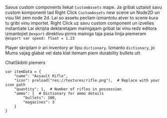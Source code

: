 Savus custom components liekat `CustomAssets` mape.
Ja gribat uztaisit savu custom komponenti tad Right Click `CustomAssets` new scene un Node2D un visu likt zem node 2d.
Lai so assetu pectam izmantotu atver to scene kura tu gribi vinu importet. Right Click uz savu custom component un izvelies instantiate
Lai skripta deklaretajam mainigajam gribat lai vinu redz editora izmantojiet `@export` direktivu pirms mainiga taja pasa linija piemeram `@export var speed: float = 1.23`

Player skriptam ir ari inventory ar tipu `dictionary`. Izmanto `dictionary`, jo Mums vajag glabat vel data klat itemam piem durability bullets utt.

ChatSkibiti piemers 
```
var itemData = {
    "name": "Assault Rifle",
    "icon": preload("res://textures/rifle.png"),  # Replace with your icon path
    "quantity": 1,  # Number of rifles in possession
    "ammo": {  # Dictionary for ammo details
        "bullets": 100,
        "magazines": 3
    }
}
```